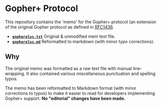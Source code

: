 # Gopher+ Protocol

This repository contains the 'memo' for the Gopher+ protocol (an extension of the original Gopher protocol as defined in [RFC1436](https://tools.ietf.org/html/rfc1436).

  - **[`gopherplus.txt`](https://github.com/gopher-protocol/gopher-plus/blob/main/gopherplus.txt)** Original & unmodified mem text file.
  - **[`gopherplus.md`](https://github.com/gopher-protocol/gopher-plus/blob/main/gopherplus.md)** Reformatted to markdown (with minor typo corrections).

## Why
The original memo was formatted as a raw text file with manual line-wrapping.  It also contained various miscellaneous punctuation and spelling typos.

The memo has been reformatted to Markdown format (with minor corrections to typos) to make it easier to read for developers implementing Gopher+ support. **No "editorial" changes have been made.**
